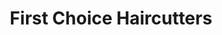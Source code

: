 ---
title: "First Choice Haircutters"
url: /gananoque/first-choice-haircutters/
shop: hairdresser
---